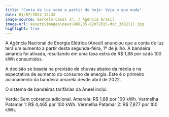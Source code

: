 ```yaml
---
title: "Conta de luz sobe a partir de hoje: Veja o que muda"
date: 01/07/2024 12:32
image-source: marcelo Casal Jr. / Agência brasil
image-url: assets\images\news\966235-02072015-dsc_3382(1).jpg
highlight: true
---
```


A Agência Nacional de Energia Elétrica (Aneel) anunciou que a conta de luz terá um aumento a partir desta segunda-feira, 1º de julho. A bandeira amarela foi ativada, resultando em uma taxa extra de R$ 1,88 por cada 100 kWh consumidos.

A decisão se baseia na previsão de chuvas abaixo da média e na expectativa de aumento do consumo de energia. Este é o primeiro acionamento da bandeira amarela desde abril de 2022.

O sistema de bandeiras tarifárias da Aneel inclui:

Verde: Sem cobrança adicional.
Amarela: R$ 1,88 por 100 kWh.
Vermelha Patamar 1: R$ 4,465 por 100 kWh.
Vermelha Patamar 2: R$ 7,877 por 100 kWh.